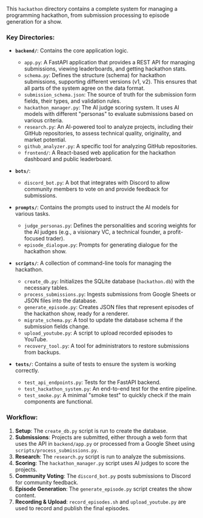 This `hackathon` directory contains a complete system for managing a programming hackathon, from submission processing to episode generation for a show.

### Key Directories:

*   **`backend/`**: Contains the core application logic.
    *   `app.py`: A FastAPI application that provides a REST API for managing submissions, viewing leaderboards, and getting hackathon stats.
    *   `schema.py`: Defines the structure (schema) for hackathon submissions, supporting different versions (v1, v2). This ensures that all parts of the system agree on the data format.
    *   `submission_schema.json`: The source of truth for the submission form fields, their types, and validation rules.
    *   `hackathon_manager.py`: The AI judge scoring system. It uses AI models with different "personas" to evaluate submissions based on various criteria.
    *   `research.py`: An AI-powered tool to analyze projects, including their GitHub repositories, to assess technical quality, originality, and market potential.
    *   `github_analyzer.py`: A specific tool for analyzing GitHub repositories.
    *   `frontend/`: A React-based web application for the hackathon dashboard and public leaderboard.

*   **`bots/`**:
    *   `discord_bot.py`: A bot that integrates with Discord to allow community members to vote on and provide feedback for submissions.

*   **`prompts/`**: Contains the prompts used to instruct the AI models for various tasks.
    *   `judge_personas.py`: Defines the personalities and scoring weights for the AI judges (e.g., a visionary VC, a technical founder, a profit-focused trader).
    *   `episode_dialogue.py`: Prompts for generating dialogue for the hackathon show.

*   **`scripts/`**: A collection of command-line tools for managing the hackathon.
    *   `create_db.py`: Initializes the SQLite database (`hackathon.db`) with the necessary tables.
    *   `process_submissions.py`: Ingests submissions from Google Sheets or JSON files into the database.
    *   `generate_episode.py`: Creates JSON files that represent episodes of the hackathon show, ready for a renderer.
    *   `migrate_schema.py`: A tool to update the database schema if the submission fields change.
    *   `upload_youtube.py`: A script to upload recorded episodes to YouTube.
    *   `recovery_tool.py`: A tool for administrators to restore submissions from backups.

*   **`tests/`**: Contains a suite of tests to ensure the system is working correctly.
    *   `test_api_endpoints.py`: Tests for the FastAPI backend.
    *   `test_hackathon_system.py`: An end-to-end test for the entire pipeline.
    *   `test_smoke.py`: A minimal "smoke test" to quickly check if the main components are functional.

### Workflow:

1.  **Setup**: The `create_db.py` script is run to create the database.
2.  **Submissions**: Projects are submitted, either through a web form that uses the API in `backend/app.py` or processed from a Google Sheet using `scripts/process_submissions.py`.
3.  **Research**: The `research.py` script is run to analyze the submissions.
4.  **Scoring**: The `hackathon_manager.py` script uses AI judges to score the projects.
5.  **Community Voting**: The `discord_bot.py` posts submissions to Discord for community feedback.
6.  **Episode Generation**: The `generate_episode.py` script creates the show content.
7.  **Recording & Upload**: `record_episodes.sh` and `upload_youtube.py` are used to record and publish the final episodes.
